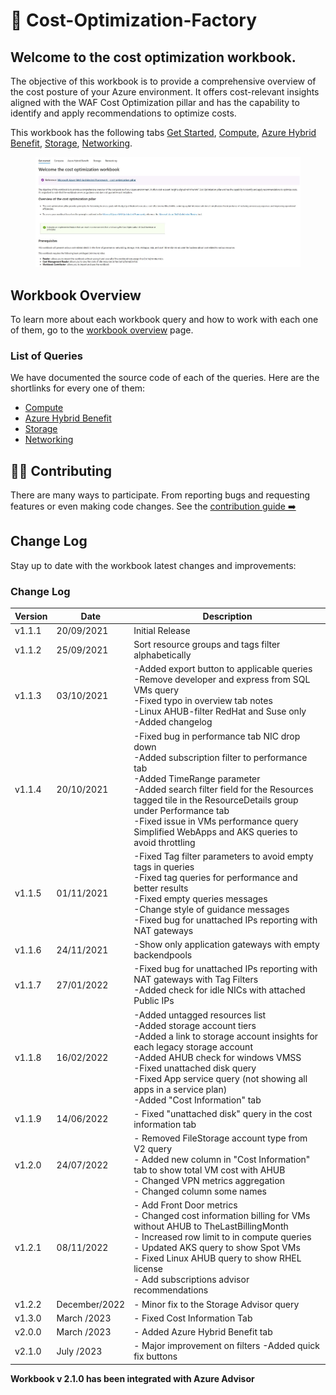 # 🧰 Cost-Optimization-Factory

## Welcome to the **cost optimization workbook**. 
The objective of this workbook is to provide a comprehensive overview of the cost posture of your Azure environment. It offers cost-relevant insights aligned with the WAF Cost Optimization pillar and has the capability to identify and apply recommendations to optimize costs.

This workbook has the following tabs [Get Started](/workbook/modules/GetStarted), [Compute](/workbook/modules/Compute), [Azure Hybrid Benefit](/workbook/modules/AHUB), [Storage](/workbook/modules/Storage), [Networking](/workbook/modules/Networking).


<figure>
    <img src="workbook/images/Welcome.jpg" alt="Cost Optimization workbook Welcome page showing all the other tabs.">
</figure>


## Workbook Overview

To learn more about each workbook query and how to work with each one of them, go to the [workbook overview](./WorkbookOverview.md) page.

### List of Queries

We have documented the source code of each of the queries. Here are the shortlinks for every one of them:

- [Compute](/workbook/modules/Compute/compute.md)
- [Azure Hybrid Benefit](/workbook/modules/AHUB/ahub.md)
- [Storage](/workbook/modules/Storage/storage.md)
- [Networking](/workbook/modules/Networking/networking.md)



## 👩‍💻 Contributing

There are many ways to participate. From reporting bugs and requesting features or even making code changes. See the [contribution guide ➡️](./contributing.md)


## Change Log

Stay up to date with the workbook latest changes and improvements:

### Change Log

|Version|Date|Description|
|---|---|---|
|v1.1.1| 20/09/2021 | Initial Release
|v1.1.2| 25/09/2021 | Sort resource groups and tags filter alphabetically
|v1.1.3| 03/10/2021 |-Added export button to applicable queries<br>-Remove developer and express from SQL VMs query<br>-Fixed typo in overview tab notes<br>-Linux AHUB-filter RedHat and Suse only<br>-Added changelog
|v1.1.4| 20/10/2021 | -Fixed bug in performance tab NIC drop down <br>-Added subscription filter to performance tab<br>-Added TimeRange parameter<br>-Added search filter field for the Resources tagged tile in the ResourceDetails group under Performance tab<br>-Fixed issue in VMs performance query<br>Simplified WebApps and AKS queries to avoid throttling
|v1.1.5| 01/11/2021 | -Fixed Tag filter parameters to avoid empty tags in queries <br> -Fixed tag queries for performance and better results <br> -Fixed empty queries messages <br>-Change style of guidance messages<br>-Fixed bug for unattached IPs reporting with NAT gateways|
|v1.1.6| 24/11/2021 | -Show only application gateways with empty backendpools|
|v1.1.7| 27/01/2022 | -Fixed bug for unattached IPs reporting with NAT gateways with Tag Filters <br> -Added check for idle NICs with attached Public IPs|
|v1.1.8| 16/02/2022 | -Added untagged resources list <br> -Added storage account tiers <br> -Added a link to storage account insights for each legacy storage account <br> -Added AHUB check for windows VMSS <br> -Fixed unattached disk query <br> -Fixed App service query (not showing all apps in a service plan) <br> -Added "Cost Information" tab|
|v1.1.9| 14/06/2022 | - Fixed "unattached disk" query in the cost information tab |
|v1.2.0| 24/07/2022 | - Removed FileStorage account type from V2 query <br> - Added new column in "Cost Information" tab to show total VM cost with AHUB <br> - Changed VPN metrics aggregation <br> - Changed column some names |
|v1.2.1| 08/11/2022 | - Add Front Door metrics <br> - Changed cost information billing for VMs without AHUB to TheLastBillingMonth <br> - Increased row limit to in compute queries  <br> - Updated AKS query to show Spot VMs  <br> - Fixed Linux AHUB query to show RHEL license <br> - Add subscriptions advisor recommendations |
|v1.2.2| December/2022 | - Minor fix to the Storage Advisor query |
|v1.3.0 | March /2023 | - Fixed Cost Information Tab |
|v2.0.0 | March /2023 | - Added Azure Hybrid Benefit tab|
|v2.1.0 |July /2023 | - Major improvement on filters -Added quick fix buttons |

**Workbook v 2.1.0 has been integrated with Azure Advisor**


